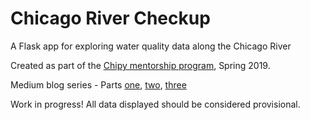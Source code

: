 # Chicago River Checkup
A Flask app for exploring water quality data along the Chicago River

Created as part of the [Chipy mentorship program](https://chipymentor.org/), Spring 2019.

Medium blog series - Parts [one](https://medium.com/@sarah.buchhorn/water-and-webdev-cd8bb70adebd), 
[two](https://medium.com/@sarah.buchhorn/water-and-webdev-part-ii-9e8e355d53fa), 
[three](https://medium.com/@sarah.buchhorn/water-and-webdev-part-iii-8dd92e1f6c7)

Work in progress!  All data displayed should be considered provisional.
